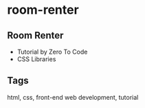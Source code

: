 # room-renter

## Room Renter
- Tutorial by Zero To Code
- CSS Libraries 

## Tags
html, css, front-end web development, tutorial
